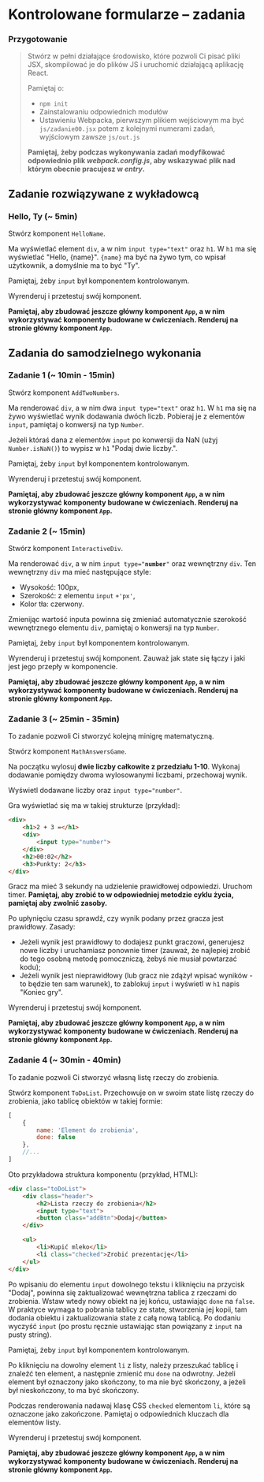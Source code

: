 # Kontrolowane formularze &ndash; zadania

### Przygotowanie

> Stwórz w pełni działające środowisko, które pozwoli Ci pisać pliki JSX, skompilować je do plików JS i uruchomić działającą aplikację React.
> 
> Pamiętaj o:
> - ```npm init```
> - Zainstalowaniu odpowiednich modułów
> - Ustawieniu Webpacka, pierwszym plikiem wejściowym ma być `js/zadanie00.jsx` potem z kolejnymi numerami zadań, wyjściowym zawsze `js/out.js`
>
> **Pamiętaj, żeby podczas wykonywania zadań modyfikować odpowiednio plik _webpack.config.js_, aby wskazywać plik nad którym obecnie pracujesz w _entry_.**

## Zadanie rozwiązywane z wykładowcą

### Hello, Ty (~ 5min)

Stwórz komponent `HelloName`.

Ma wyświetlać element `div`, a w nim `input type="text"` oraz `h1`. W `h1` ma się wyświetlać "Hello, {name}". `{name}` ma być na żywo tym, co wpisał użytkownik, a domyślnie ma to być "Ty".

Pamiętaj, żeby `input` był komponentem kontrolowanym.

Wyrenderuj i przetestuj swój komponent.

**Pamiętaj, aby zbudować jeszcze główny komponent `App`, a w nim wykorzystywać komponenty budowane w ćwiczeniach. Renderuj na stronie główny komponent `App`.**

## Zadania do samodzielnego wykonania

### Zadanie 1 (~ 10min - 15min)

Stwórz komponent `AddTwoNumbers`.

Ma renderować `div`, a w nim dwa `input type="text"` oraz `h1`. W `h1` ma się na żywo wyświetlać wynik dodawania dwóch liczb. Pobieraj je z elementów `input`, pamiętaj o konwersji na typ `Number`.
 
 Jeżeli któraś dana z elementów `input` po konwersji da NaN (użyj `Number.isNaN()`) to wypisz w `h1` "Podaj dwie liczby.".
 
Pamiętaj, żeby `input` był komponentem kontrolowanym.

Wyrenderuj i przetestuj swój komponent.

**Pamiętaj, aby zbudować jeszcze główny komponent `App`, a w nim wykorzystywać komponenty budowane w ćwiczeniach. Renderuj na stronie główny komponent `App`.**

### Zadanie 2 (~ 15min)

Stwórz komponent `InteractiveDiv`.

Ma renderować `div`, a w nim `input type="`**`number`**`"` oraz wewnętrzny `div`. Ten wewnętrzny `div` ma mieć następujące style:
- Wysokość: 100px,
- Szerokość: z elementu `input` `+'px'`,
- Kolor tła: czerwony.

Zmienijąc wartość inputa powinna się zmieniać automatycznie szerokość wewnętrznego elementu `div`, pamiętaj o konwersji na typ `Number`.

Pamiętaj, żeby `input` był komponentem kontrolowanym.

Wyrenderuj i przetestuj swój komponent. Zauważ jak state się łączy i jaki jest jego przepły w komponencie. 

**Pamiętaj, aby zbudować jeszcze główny komponent `App`, a w nim wykorzystywać komponenty budowane w ćwiczeniach. Renderuj na stronie główny komponent `App`.**

### Zadanie 3 (~ 25min - 35min)

To zadanie pozwoli Ci stworzyć kolejną minigrę matematyczną.

Stwórz komponent `MathAnswersGame`.

Na początku wylosuj **dwie liczby całkowite z przedziału 1-10**. Wykonaj dodawanie pomiędzy dwoma wylosowanymi liczbami, przechowaj wynik.

Wyświetl dodawane liczby oraz `input type="number"`.

Gra wyświetlać się ma w takiej strukturze (przykład):
```HTML
<div>
    <h1>2 + 3 =</h1>
    <div>
        <input type="number">
    </div>
    <h2>00:02</h2>
    <h3>Punkty: 2</h3>
</div>
```

Gracz ma mieć 3 sekundy na udzielenie prawidłowej odpowiedzi. Uruchom timer. **Pamiętaj, aby zrobić to w odpowiedniej metodzie cyklu życia, pamiętaj aby zwolnić zasoby.**

Po upłynięciu czasu sprawdź, czy wynik podany przez gracza jest prawidłowy. Zasady:
- Jeżeli wynik jest prawidłowy to dodajesz punkt graczowi, generujesz nowe liczby i uruchamiasz ponownie timer (zauważ, że najlepiej zrobić do tego osobną metodę pomoczniczą, żebyś nie musiał powtarzać kodu);
- Jeżeli wynik jest nieprawidłowy (lub gracz nie zdążył wpisać wyników - to będzie ten sam warunek), to zablokuj `input` i wyświetl w `h1` napis "Koniec gry".

Wyrenderuj i przetestuj swój komponent.

**Pamiętaj, aby zbudować jeszcze główny komponent `App`, a w nim wykorzystywać komponenty budowane w ćwiczeniach. Renderuj na stronie główny komponent `App`.**

### Zadanie 4 (~ 30min - 40min)

To zadanie pozwoli Ci stworzyć własną listę rzeczy do zrobienia.

Stwórz komponent `ToDoList`. Przechowuje on w swoim state listę rzeczy do zrobienia, jako tablicę obiektów w takiej formie:
```JavaScript
[
    {
        name: 'Element do zrobienia',
        done: false
    },
    //...
]
```

Oto przykładowa struktura komponentu (przykład, HTML):
```HTML
<div class="toDoList">
    <div class="header">
        <h2>Lista rzeczy do zrobienia</h2>
        <input type="text">
        <button class="addBtn">Dodaj</button>
    </div>

    <ul>
        <li>Kupić mleko</li>
        <li class="checked">Zrobić prezentację</li>
    </ul>
</div>
```

Po wpisaniu do elementu `input` dowolnego tekstu i kliknięciu na przycisk "Dodaj", powinna się zaktualizować wewnętrzna tablica z rzeczami do zrobienia. Wstaw wtedy nowy obiekt na jej końcu, ustawiając `done` na `false`. W praktyce wymaga to pobrania tablicy ze state, stworzenia jej kopii, tam dodania obiektu i zaktualizowania state z całą nową tablicą. Po dodaniu wyczyść `input` (po prostu ręcznie ustawiając stan powiązany z `input` na pusty string).

Pamiętaj, żeby `input` był komponentem kontrolowanym.

Po kliknięciu na dowolny element `li` z listy, należy przeszukać tablicę i znaleźć ten element, a następnie zmienić mu `done` na odwrotny. Jeżeli element był oznaczony jako skończony, to ma nie być skończony, a jeżeli był nieskończony, to ma być skończony.

Podczas renderowania nadawaj klasę CSS `checked` elementom `li`, które są oznaczone jako zakończone. Pamiętaj o odpowiednich kluczach dla elementów listy.

Wyrenderuj i przetestuj swój komponent.

**Pamiętaj, aby zbudować jeszcze główny komponent `App`, a w nim wykorzystywać komponenty budowane w ćwiczeniach. Renderuj na stronie główny komponent `App`.**
